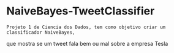 # NaiveBayes-TweetClassifier
	Projeto 1 de Ciencia dos Dados, tem como objetivo criar um classificador NaiveBayes, 
que mostra se um tweet fala bem ou mal sobre a empresa Tesla

